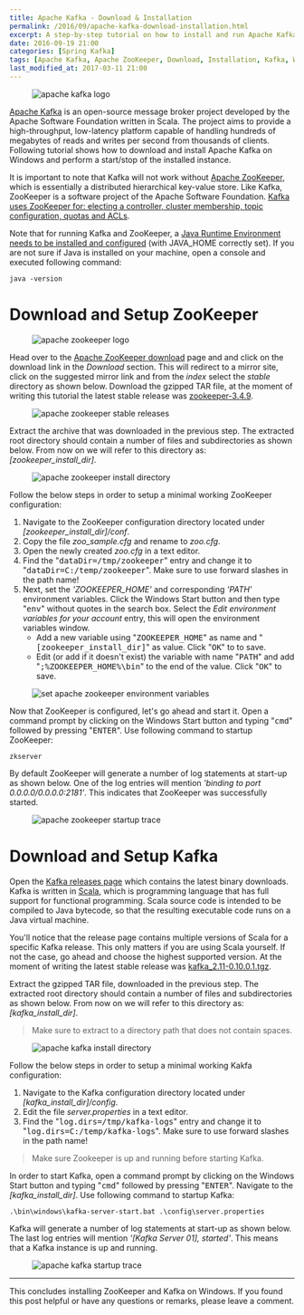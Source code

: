 ```yaml
---
title: Apache Kafka - Download & Installation
permalink: /2016/09/apache-kafka-download-installation.html
excerpt: A step-by-step tutorial on how to install and run Apache Kafka on Windows.
date: 2016-09-19 21:00
categories: [Spring Kafka]
tags: [Apache Kafka, Apache ZooKeeper, Download, Installation, Kafka, Windows, ZooKeeper]
last_modified_at: 2017-03-11 21:00
---
```


<figure>
    <img src="{{ site.url }}/assets/images/logos/apache-kafka-logo.png" alt="apache kafka logo">
</figure>

[Apache Kafka](http://kafka.apache.org/) is an open-source message broker project developed by the Apache Software Foundation written in Scala. The project aims to provide a high-throughput, low-latency platform capable of handling hundreds of megabytes of reads and writes per second from thousands of clients. Following tutorial shows how to download and install Apache Kafka on Windows and perform a start/stop of the installed instance.


It is important to note that Kafka will not work without [Apache ZooKeeper](https://zookeeper.apache.org/), which is essentially a distributed hierarchical key-value store. Like Kafka, ZooKeeper is a software project of the Apache Software Foundation. [Kafka uses ZooKeeper for: electing a controller, cluster membership, topic configuration, quotas and ACLs](https://www.quora.com/What-is-the-actual-role-of-ZooKeeper-in-Kafka).

Note that for running Kafka and ZooKeeper, a [Java Runtime Environment needs to be installed and configured](http://www.oracle.com/technetwork/java/javase/downloads/index.html) (with JAVA_HOME correctly set). If you are not sure if Java is installed on your machine, open a console and executed following command:

``` plaintext
java -version
```

# Download and Setup ZooKeeper

<figure>
    <img src="{{ site.url }}/assets/images/logos/apache-zookeeper-logo.png" alt="apache zookeeper logo">
</figure>

Head over to the [Apache ZooKeeper download](https://zookeeper.apache.org/releases.html) page and and click on the download link in the <var>Download</var> section. This will redirect to a mirror site, click on the suggested mirror link and from the <var>index</var> select the <var>stable</var> directory as shown below. Download the gzipped TAR file, at the moment of writing this tutorial the latest stable release was [zookeeper-3.4.9](http://www-us.apache.org/dist/zookeeper/stable/).

<figure>
    <img src="{{ site.url }}/assets/images/spring-kafka/apache-zookeeper-stable-releases.png" alt="apache zookeeper stable releases">
</figure>

Extract the archive that was downloaded in the previous step. The extracted root directory should contain a number of files and subdirectories as shown below. From now on we will refer to this directory as: <var>[zookeeper_install_dir]</var>.

<figure>
    <img src="{{ site.url }}/assets/images/spring-kafka/apache-zookeeper-install-directory.png" alt="apache zookeeper install directory">
</figure>

Follow the below steps in order to setup a minimal working ZooKeeper configuration:
1. Navigate to the ZooKeeper configuration directory located under <var>[zookeeper_install_dir]/conf</var>.
2. Copy the file <var>zoo_sample.cfg</var> and rename to <var>zoo.cfg</var>.
3. Open the newly created <var>zoo.cfg</var> in a text editor.
4. Find the "<kbd>dataDir=/tmp/zookeeper</kbd>" entry and change it to "<kbd>dataDir=C:/temp/zookeeper</kbd>". Make sure to use forward slashes in the path name!
5. Next, set the <var>'ZOOKEEPER_HOME'</var> and corresponding <var>'PATH'</var> environment variables. Click the Windows Start button and then type "<kbd>env</kbd>" without quotes in the search box. Select the <var>Edit environment variables for your account</var> entry, this will open the environment variables window. 
    * Add a new variable using "<kbd>ZOOKEEPER_HOME</kbd>" as name and "<kbd>[zookeeper_install_dir]</kbd>" as value. Click "<kbd>OK</kbd>" to to save.
    * Edit (or add if it doesn't exist) the variable with name "<kbd>PATH</kbd>" and add "<kbd>;%ZOOKEEPER_HOME%\bin</kbd>" to the end of the value. Click "<kbd>OK</kbd>" to save.

<figure>
    <img src="{{ site.url }}/assets/images/spring-kafka/set-apache-zookeeper-environment-variables.png" alt="set apache zookeeper environment variables">
</figure>

Now that ZooKeeper is configured, let's go ahead and start it. Open a command prompt by clicking on the Windows Start button and typing "<kbd>cmd</kbd>" followed by pressing "<kbd>ENTER</kbd>". Use following command to startup ZooKeeper:

``` plaintext
zkserver
```

By default ZooKeeper will generate a number of log statements at start-up as shown below. One of the log entries will mention <var>'binding to port 0.0.0.0/0.0.0.0:2181'</var>. This indicates that ZooKeeper was successfully started.

<figure>
    <img src="{{ site.url }}/assets/images/spring-kafka/apache-zookeeper-startup-trace.png" alt="apache zookeeper startup trace">
</figure>

# Download and Setup Kafka

Open the [Kafka releases page](http://kafka.apache.org/downloads.html) which contains the latest binary downloads. Kafka is written in [Scala](https://www.scala-lang.org/), which is programming language that has full support for functional programming. Scala source code is intended to be compiled to Java bytecode, so that the resulting executable code runs on a Java virtual machine.

You'll notice that the release page contains multiple versions of Scala for a specific Kafka release. This only matters if you are using Scala yourself. If not the case, go ahead and choose the highest supported version. At the moment of writing the latest stable release was [kafka_2.11-0.10.0.1.tgz](https://www.apache.org/dyn/closer.cgi?path=/kafka/0.10.0.1/kafka_2.11-0.10.0.1.tgz).

Extract the gzipped TAR file, downloaded in the previous step. The extracted root directory should contain a number of files and subdirectories as shown below. From now on we will refer to this directory as: <var>[kafka_install_dir]</var>.

> Make sure to extract to a directory path that does not contain spaces.

<figure>
    <img src="{{ site.url }}/assets/images/spring-kafka/apache-kafka-install-directory.png" alt="apache kafka install directory">
</figure>

Follow the below steps in order to setup a minimal working Kakfa configuration: 
1. Navigate to the Kafka configuration directory located under <var>[kafka_install_dir]/config</var>.
2. Edit the file <var>server.properties</var> in a text editor.
3. Find the "<kbd>log.dirs=/tmp/kafka-logs</kbd>" entry and change it to "<kbd>log.dirs=C:/temp/kafka-logs</kbd>". Make sure to use forward slashes in the path name!

> Make sure Zookeeper is up and running before starting Kafka.

In order to start Kafka, open a command prompt by clicking on the Windows Start button and typing "<kbd>cmd</kbd>" followed by pressing "<kbd>ENTER</kbd>". Navigate to the <var>[kafka_install_dir]</var>. Use following command to startup Kafka:

``` plaintext
.\bin\windows\kafka-server-start.bat .\config\server.properties
```

Kafka will generate a number of log statements at start-up as shown below. The last log entries will mention <var>'[Kafka Server 01], started'</var>. This means that a Kafka instance is up and running.

<figure>
    <img src="{{ site.url }}/assets/images/spring-kafka/apache-kafka-startup-trace.png" alt="apache kafka startup trace">
</figure>

---

This concludes installing ZooKeeper and Kafka on Windows. If you found this post helpful or have any questions or remarks, please leave a comment.